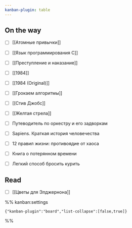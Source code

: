 ```yaml
---
kanban-plugin: table
---
```


## On the way

- [ ] [[Атомные привычки]]
- [ ] [[Язык программирования C]]
- [ ] [[Преступление и наказание]]
- [ ] [[1984]]
- [ ] [[1984 (Original)]]
- [ ] [[Грокаем алгоритмы]]
- [ ] [[Стив Джобс]]
- [ ] [[Желтая стрела]]
- [ ] Путеводитель по оркестру и его задворкам
- [ ] Sapiens. Краткая история человечества
- [ ] 12 правил жизни: противоядие от хаоса
- [ ] Книга о потерянном времени
- [ ] Легкий способ бросить курить


## Read

- [ ] [[Цветы для Элджернона]]




%% kanban:settings
```
{"kanban-plugin":"board","list-collapse":[false,true]}
```
%%
